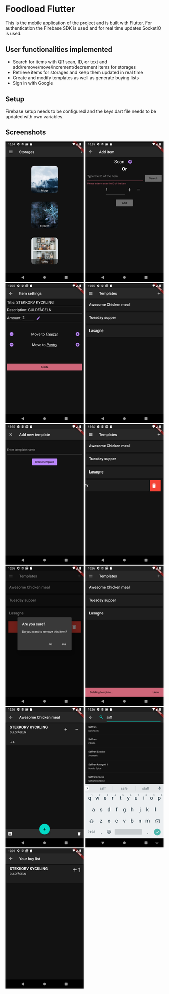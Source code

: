 # Foodload Flutter
This is the mobile application of the project and is built with Flutter. For authentication the Firebase SDK is used and for real time updates SocketIO is used.

## User functionalities implemented
* Search for items with QR scan, ID, or text and add/remove/move/increment/decrement items for storages
* Retrieve items for storages and keep them updated in real time
* Create and modify templates as well as generate buying lists
* Sign in with Google

## Setup
Firebase setup needs to be configured and the keys.dart file needs to be updated with own variables.

## Screenshots
<p float="middle">
  <img src="screenshots/landing.png" width="250" alt="landing screen"/>
  <img src="screenshots/add_item.png" width="250" alt="add item"/>
  <img src="screenshots/item_settings.png" width="250" alt="item settings"/>
  <img src="screenshots/templates.png" width="250" alt="templates overview screen"/>
  <img src="screenshots/create_template.png" width="250" alt="create template"/>
  <img src="screenshots/delete_template.png" width="250" alt="delete template"/>
  <img src="screenshots/delete_confirm.png" width="250" alt="delete confirmation of template"/>
  <img src="screenshots/deleting_template.png" width="250" alt="deleting template"/>
  <img src="screenshots/template.png" width="250" alt="template screen"/>
  <img src="screenshots/full_text_search.png" width="250" alt="full text search"/>
  <img src="screenshots/buy_list.png" width="250" alt="generated buy list"/>
</p>
